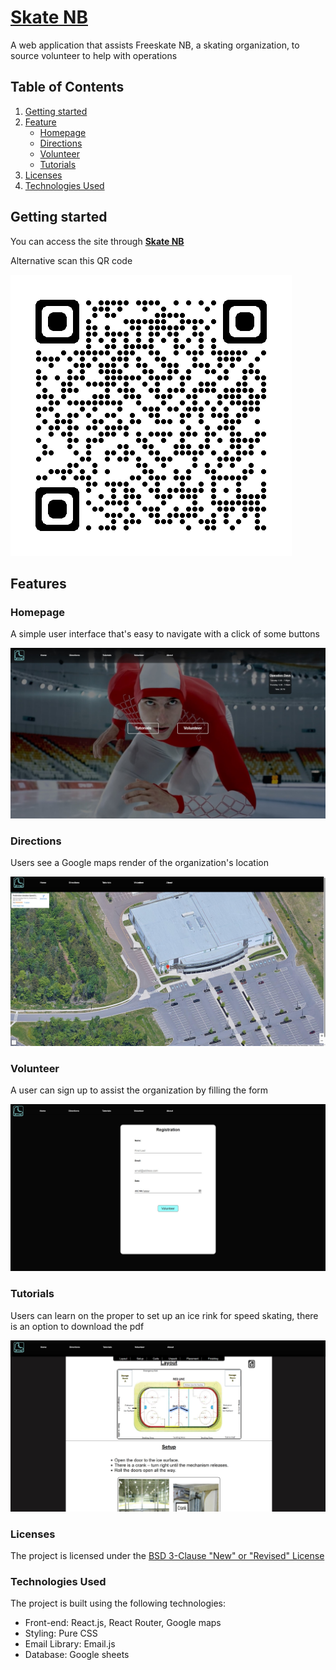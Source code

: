 # [Skate NB](https://skatenb.vercel.app/)

A web application that assists Freeskate NB, a skating organization, to source volunteer to help with operations

## Table of Contents

1. [Getting started](#Getting-started)
2. [Feature](#feature)
   - [Homepage](#card_sim)
   - [Directions](#categorization)
   - [Volunteer](#visual)
   - [Tutorials](#prof)
3. [Licenses](#license)
4. [Technologies Used](#tech)

## <a id="Getting-started">Getting started</a>

You can access the site through **[Skate NB](https://skatenb.vercel.app/)**

Alternative scan this QR code

![Alt text](./src/assets/webQR.png)

## <a id="feature">Features</a>

### <a id="card_sim">Homepage</a>

A simple user interface that's easy to navigate with a click of some buttons

![Alt text](./src/assets/skatePics/homepage.jpg)

### <a id="categorization">Directions</a>

Users see a Google maps render of the organization's location

![Alt text](./src/assets/skatePics/map.jpg)

### <a id="visual">Volunteer</a>

A user can sign up to assist the organization by filling the form

![Alt text](./src/assets/skatePics/form.jpg)

### <a id="prof">Tutorials</a>

Users can learn on the proper to set up an ice rink for speed skating, there
is an option to download the pdf

![Alt text](./src/assets/skatePics/teach.jpg)

### <a id="license">Licenses</a>

The project is licensed under the [BSD 3-Clause "New" or "Revised" License](https://github.com/highlightjs/highlight.js/blob/main/LICENSE)

### <a id="tech">Technologies Used</a>

The project is built using the following technologies:

- Front-end: React.js, React Router, Google maps
- Styling: Pure CSS
- Email Library: Email.js
- Database: Google sheets
